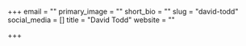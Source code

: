 +++
email = ""
primary_image = ""
short_bio = ""
slug = "david-todd"
social_media = []
title = "David Todd"
website = ""

+++
